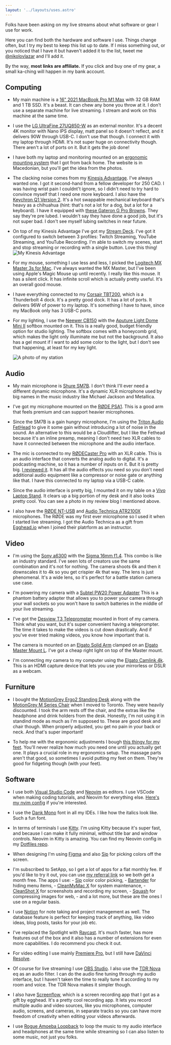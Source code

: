 ```yaml
---
layout: '../layouts/uses.astro'
---
```


Folks have been asking on my live streams about what software or gear I use for
work.

Here you can find both the hardware and software I use. Things change often, but
I try my best to keep this list up to date. If I miss something out, or you
noticed that I have it but haven't added it to the list, tweet me
[@nikolovlazar](https://twitter.com) and I'll add it.

By the way, **most links are affiliate.** If you click and buy one of my gear, a
small ka-ching will happen in my bank account.

## Computing

- My main machine is a
  [16" 2021 MacBook Pro M1 Max](https://support.apple.com/kb/SP858?locale=en_US)
  with 32 GB RAM and 1 TB SSD. It's a beast. It can chew any bone you throw at
  it. I don't use a separate machine for live streaming. I stream and work on
  this machine at the same time.

- I use the [LG UltraFine 27UQ850-W](https://amzn.to/3H8tQxD) as an external
  monitor. It's a decent 4K monitor with Nano IPS display, matt panel so it
  doesn't reflect, and it delivers 90W through USB-C. I don't use that though. I
  connect it with my laptop through HDMI. It's not super huge on connectivity
  though. There aren't a lot of ports on it. But it gets the job done!

- I have both my laptop and monitoring mounted on an
  [ergonomic mounting system](https://ergonomics.mk/product/drzac-1-monitor-laptop-dm25l1x1/)
  that I got from back home. The website is in Macedonian, but you'll get the
  idea from the photos.

- The clacking noise comes from my
  [Kinesis Advantage](https://kinesis-ergo.com/support/advantage/). I've always
  wanted one. I got it second-hand from a fellow developer for 250 CAD. I was
  having wrist pain I couldnt't ignore, so I didn't need to try hard to convince
  myself that I need one more keyboard. I also have the
  [Keychron Q1 Version 2](https://amzn.to/3N5Xsj5). It's a hot swappable
  mechanical keyboard that's heavy as a chihuahua (hint: that's not a lot for a
  dog, but a lot for a keyboard). I have it equipped with
  [these Gateron G Pro Browns](https://amzn.to/3KU28pw). They say they're pre
  lubed. I wouldn't say they have done a good job, but it's not super bad. I
  don't see myself lubing switches in near future.

- On top of my Kinesis Advantage I've got my
  [Stream Deck](https://amzn.to/3PvD8c7). I've got it configured to switch
  between 3 profiles: Twitch Streaming, YouTube Streaming, and YouTube
  Recording. I'm able to switch my scenes, start and stop streaming or recording
  with a single button. Love this thing!
  ![My Kinesis Advantage](../assets/keyboard.jpg)

- For my mouse, something I use less and less, I picked the
  [Logitech MX Master 3s for Mac](https://amzn.to/40uHbqU). I've always wanted
  the MX Master, but I've been using Apple's Magic Mouse up until recently. I
  really like this mouse. It has a silent click. It has infinite scroll which is
  actually pretty useful. It's an overall good mouse.

- I have everything connected to my [Corsair TBT200](https://amzn.to/3q94cn6),
  which is a Thunderbolt 4 dock. It's a pretty good dock. It has a lot of ports.
  It delivers 96W of power to my laptop. It's something I have to have, since my
  MacBook only has 3 USB-C ports.

- For my lighting, I use the [Neewer CB150](https://amzn.to/3Qjmugf) with the
  [Aputure Light Dome Mini II](https://amzn.to/43P7t8S) softbox mounted on it.
  This is a really good, budget friendly option for studio lighting. The softbox
  comes with a honeycomb grid, which makes the light only illuminate me but not
  the background. It also has a gel mount if I want to add some color to the
  light, but I don't see that happening, at least for my key light.

  ![A photo of my station](../assets/studio.jpg)

## Audio

- My main microphone is [Shure SM7B](https://amzn.to/3H4Hr9p). I don't think
  I'll ever need a different dynamic microphone. It's a dynamic XLR microphone
  used by big names in the music industry like Michael Jackson and Metallica.

- I've got my microphone mounted on the [RØDE PSA1](https://amzn.to/43LYmqO).
  This is a good arm that feels premium and can support heavier microphones.

- Since the SM7B is a gain hungry microphone, I'm using the
  [Triton Audio FetHead](https://amzn.to/41An4ZN) to give it some gain without
  introducing a lot of noise in the sound. An alternative to this would be a
  Cloudlifter, but I like the Fethead because it's an inline preamp, meaning I
  don't need two XLR cables to have it connected between the microphone and the
  audio interface.

- The mic is connected to my [RØDECaster Pro](https://amzn.to/43LYmqO) with an
  XLR cable. This is an audio interface that converts the analog audio to
  digital. It's a podcasting machine, so it has a number of inputs on it. But it
  is pretty big. [I reviewed it](/blog/rodecaster-pro-review). It has all the
  audio effects you need so you don't need additional audio equipment like a
  compressor or noise gate or anything like that. I have this connected to my
  laptop via a USB-C cable.

- Since the audio interface is pretty big, I mounted it on my table on a
  [Vivo Laptop Stand](https://amzn.to/3V0bowM). It clears up a big portion of my
  desk and it also looks pretty cool. You can see a photo in my review blog I
  mentioned above.

- I also have the [RØDE NT-USB](https://amzn.to/43RALoK) and
  [Audio Technica ATR2100X](https://amzn.to/3N0ScNL) microphones. The RØDE was
  my first ever microphone so I used it when I started live streaming. I got the
  Audio Technica as a gift from [Egghead.io](https://egghead.io) when I joined
  their platrform as an instructor.

## Video

- I'm using the [Sony a6300](https://amzn.to/3oxKFM4) with the
  [Sigma 16mm f1.4](https://amzn.to/3H4Fytd). This combo is like an industry
  standard. I've seen lots of creators use the same combination and it's not for
  nothing. The camera shoots 6k and then it downscales it to 4k so you get
  crispier 4k that way. The lens is just phenomenal. It's a wide lens, so it's
  perfect for a battle station camera use case.

- I'm powering my camera with a
  [Subtel PW20 Power Adapter](https://www.subtel.de/en/Power-supply-for-Sony-Alpha-A6000-A6300-A6500-A5000-A5100-Alpha-7-A7-A7s-A7II-Sony-RX10-III-915664.html)
  This is a phantom battery adapter that allows you to power your camera through
  your wall sockets so you won't have to switch batteries in the middle of your
  live streaming.

- I've got the [Desview T3 Teleprompter](https://amzn.to/3mV9zot) mounted in
  front of my camera. Think what you want, but it's super convenient having a
  teleprompter. The time it takes to make the videos is cut down drastically.
  And if you've ever tried making videos, you know how important that is.

- The camera is mounted on an [Elgato Solid Arm](https://amzn.to/43TvcGo)
  clamped on an [Elgato Master Mount L](https://amzn.to/3Amo7AM). I've got a
  cheap right light on top of the Master mount.

- I'm connecting my camera to my computer using the
  [Elgato Camlink 4k](https://amzn.to/3H3rVul). This is an HDMI capture device
  that lets you use your mirrorless or DSLR as a webcam.

## Furniture

- I bought the [MotionGrey Ergo2 Standing Desk](https://amzn.to/3LofCeN) along
  with the [MotionGrey M Series Chair](https://amzn.to/3LjEnJ0) when I moved to
  Toronto. They were heavily discounted. I took the arm rests off the chair, and
  the extras like the headphone and drink holders from the desk. Honestly, I'm
  not using it in standind mode as much as I'm supposed to. These are good desk
  and chair though. When properly adjusted, you get no pain in your back or
  neck. And that's super important!

- To help me with the ergonomic adjustments I bough
  [this thingy for my feet](https://amzn.to/3LnN6K6). You'll never realize how
  much you need one until you actually get one. It plays a crucial role in my
  ergonomics setup. The massage parts aren't that good, so sometimes I avoid
  putting my feet on them. They're good for fidgeting though (with your feet).

## Software

- I use both [Visual Studio Code](https://code.visualstudio.com/) and
  [Neovim](https://neovim.io/) as editors. I use VSCode when making coding
  tutorials, and Neovim for everything else.
  [Here's my nvim config](https://github.com/nikolovlazar/nikolovlazar.nvim) if
  you're interested.

- I use the [Dank Mono](https://philpl.gumroad.com/l/dank-mono) font in all my
  IDEs. I like how the italics look like. Such a fun font.

- In terms of terminals I use [Kitty](https://sw.kovidgoyal.net/kitty/). I'm
  using Kitty because it's super fast, and because I can make it fully minimal,
  without title bar and window controls. Neovim in Kitty is amazing. You can
  find my Neovim config in my
  [Dotfiles repo](https://github.com/nikolovlazar/dotfiles).

- When designing I'm using [Figma](https://figma.com) and also
  [Sip](https://sipapp.io) for picking colors off the screen.

- I'm subscribed to SetApp, so I get a lot of apps for a flat monthly fee. If
  you'd like to try it out, you can use
  [my referral link](https://go.setapp.com/invite/lwyp5tic) so we both get a
  month free. The apps I use: - [Sip](https://sipapp.io) color color picking, -
  [Bartender](https://macbartender.com) for hiding menu items, -
  [CleanMyMac X](https://cleanmymac.com/) for system maintenance, -
  [CleanShot X](https://cleanshot.com) for screenshots and recording my
  screen, - [Squash](https://www.realmacsoftware.com/squash/) for compressing
  images for web, - and a lot more, but these are the ones I use on a regular
  basis.

- I use [Notion](https://notion.so) for note taking and project management as
  well. The database feature is perfect for keeping track of anything, like
  video ideas, blog posts, tasks for your job etc.

- I've replaced the Spotlight with [Raycast](https://raycast.com). It's much
  faster, has more features out of the box and it also has a number of
  extensions for even more capabilities. I do recommend you check it out.

- For video editing I use mainly
  [Premiere Pro](https://www.adobe.com/ca/products/premiere.html), but I still
  have
  [DaVinci Resolve](https://www.blackmagicdesign.com/products/davinciresolve/).

- Of course for live streaming I use [OBS Studio](https://obsproject.com/). I
  also use the [TDR Nova](https://www.tokyodawn.net/tdr-nova/) eq as an audio
  filter. I can do the audio fine tuning through my audio interface, but I
  haven't taken the time to really tune it according to my room and voice. The
  TDR Nova makes it simpler though.

- I also have [Screenflow](http://www.telestream.net/screenflow/overview.htm),
  which is a screen recording app that I got as a gift by egghead. It's a pretty
  cool recording app. It lets you record multiple audio and video sources, like
  you microphones, computer audio, screens, and cameras, in separate tracks so
  you can have more freedom of creativity when editing your videos afterwards.

- I use [Rogue Amoeba Loopback](https://rogueamoeba.com/loopback/) to loop the
  music to my audio interface and headphones at the same time while streaming so
  I can also listen to some music, not just you folks.
